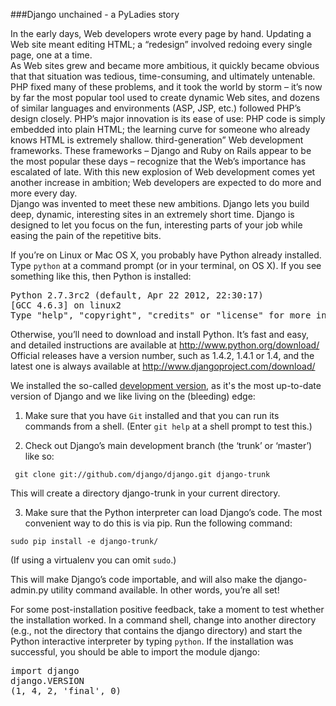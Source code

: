 ###Django unchained - a PyLadies story

In the early days, Web developers wrote every page by hand. Updating a Web site meant editing HTML; a “redesign” involved redoing every single page, one at a time.  
As Web sites grew and became more ambitious, it quickly became obvious that that situation was tedious, time-consuming, and ultimately untenable. PHP fixed many of these problems, and it took the world by storm – it’s now by far the most popular tool used to create dynamic Web sites, and dozens of similar languages and environments (ASP, JSP, etc.) followed PHP’s design closely. PHP’s major innovation is its ease of use: PHP code is simply embedded into plain HTML; the learning curve for someone who already knows HTML is extremely shallow. 
third-generation” Web development frameworks. These frameworks – Django and Ruby on Rails appear to be the most popular these days – recognize that the Web’s importance has escalated of late. With this new explosion of Web development comes yet another increase in ambition; Web developers are expected to do more and more every day.  
Django was invented to meet these new ambitions. Django lets you build deep, dynamic, interesting sites in an extremely short time. Django is designed to let you focus on the fun, interesting parts of your job while easing the pain of the repetitive bits.  

If you’re on Linux or Mac OS X, you probably have Python already installed. Type ```python``` at a command prompt (or in your terminal, on OS X). If you see something like this, then Python is installed:  
<pre>
Python 2.7.3rc2 (default, Apr 22 2012, 22:30:17)  
[GCC 4.6.3] on linux2  
Type "help", "copyright", "credits" or "license" for more information.  
</pre>

Otherwise, you’ll need to download and install Python. It’s fast and easy, and detailed instructions are available at http://www.python.org/download/  
Official releases have a version number, such as 1.4.2, 1.4.1 or 1.4, and the latest one is always available at http://www.djangoproject.com/download/  

We installed the so-called [development version](https://docs.djangoproject.com/en/dev/topics/install/#installing-development-version), as it's the most up-to-date version of Django and we like living on the (bleeding) edge:  

1. Make sure that you have ```Git``` installed and that you can run its commands from a shell. (Enter ```git help``` at a shell prompt to test this.)   

2. Check out Django’s main development branch (the ‘trunk’ or ‘master’) like so:  

``` git clone git://github.com/django/django.git django-trunk```  

This will create a directory django-trunk in your current directory.  

3. Make sure that the Python interpreter can load Django’s code. The most convenient way to do this is via pip. Run the following command:  

``` sudo pip install -e django-trunk/ ```

(If using a virtualenv you can omit ```sudo```.)

This will make Django’s code importable, and will also make the django-admin.py utility command available. In other words, you’re all set!

For some post-installation positive feedback, take a moment to test whether the installation worked. In a command shell, change into another directory (e.g., not the directory that contains the django directory) and start the Python interactive interpreter by typing ```python```. If the installation was successful, you should be able to import the module django:  
<pre>
import django  
django.VERSION  
(1, 4, 2, 'final', 0)  
</pre>
